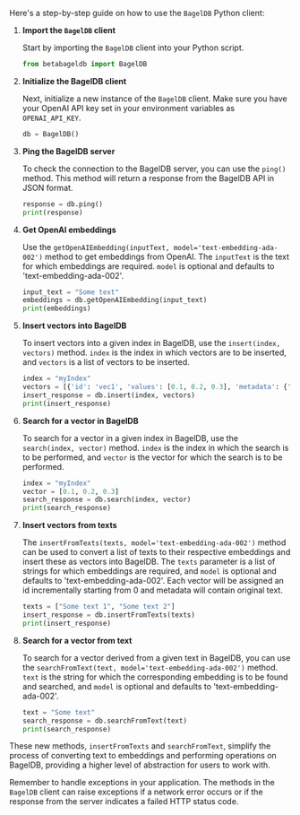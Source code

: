 Here's a step-by-step guide on how to use the `BagelDB` Python client:

1. **Import the `BagelDB` client**

   Start by importing the `BagelDB` client into your Python script.

   ```python
   from betabageldb import BagelDB
   ```

2. **Initialize the BagelDB client**

   Next, initialize a new instance of the `BagelDB` client. Make sure you have your OpenAI API key set in your environment variables as `OPENAI_API_KEY`. 

   ```python
   db = BagelDB()
   ```

3. **Ping the BagelDB server**

   To check the connection to the BagelDB server, you can use the `ping()` method. This method will return a response from the BagelDB API in JSON format. 

   ```python
   response = db.ping()
   print(response)
   ```

4. **Get OpenAI embeddings**

   Use the `getOpenAIEmbedding(inputText, model='text-embedding-ada-002')` method to get embeddings from OpenAI. The `inputText` is the text for which embeddings are required. `model` is optional and defaults to 'text-embedding-ada-002'. 

   ```python
   input_text = "Some text"
   embeddings = db.getOpenAIEmbedding(input_text)
   print(embeddings)
   ```

5. **Insert vectors into BagelDB**

   To insert vectors into a given index in BagelDB, use the `insert(index, vectors)` method. `index` is the index in which vectors are to be inserted, and `vectors` is a list of vectors to be inserted.

   ```python
   index = "myIndex"
   vectors = [{'id': 'vec1', 'values': [0.1, 0.2, 0.3], 'metadata': {'key': 'value'}}]
   insert_response = db.insert(index, vectors)
   print(insert_response)
   ```

6. **Search for a vector in BagelDB**

   To search for a vector in a given index in BagelDB, use the `search(index, vector)` method. `index` is the index in which the search is to be performed, and `vector` is the vector for which the search is to be performed.

   ```python
   index = "myIndex"
   vector = [0.1, 0.2, 0.3]
   search_response = db.search(index, vector)
   print(search_response)
   ```

7. **Insert vectors from texts**

   The `insertFromTexts(texts, model='text-embedding-ada-002')` method can be used to convert a list of texts to their respective embeddings and insert these as vectors into BagelDB. The `texts` parameter is a list of strings for which embeddings are required, and `model` is optional and defaults to 'text-embedding-ada-002'. Each vector will be assigned an id incrementally starting from 0 and metadata will contain original text.

   ```python
   texts = ["Some text 1", "Some text 2"]
   insert_response = db.insertFromTexts(texts)
   print(insert_response)
   ```

8. **Search for a vector from text**

   To search for a vector derived from a given text in BagelDB, you can use the `searchFromText(text, model='text-embedding-ada-002')` method. `text` is the string for which the corresponding embedding is to be found and searched, and `model` is optional and defaults to 'text-embedding-ada-002'. 

   ```python
   text = "Some text"
   search_response = db.searchFromText(text)
   print(search_response)
   ```

These new methods, `insertFromTexts` and `searchFromText`, simplify the process of converting text to embeddings and performing operations on BagelDB, providing a higher level of abstraction for users to work with.

Remember to handle exceptions in your application. The methods in the `BagelDB` client can raise exceptions if a network error occurs or if the response from the server indicates a failed HTTP status code.

